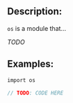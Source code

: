 ## Description:

`os` is a module that...

*TODO*

## Examples:

```v
import os

// TODO: CODE HERE

```

